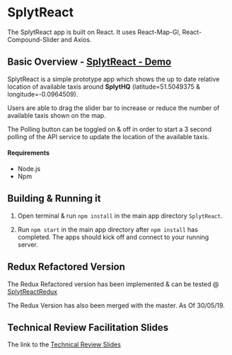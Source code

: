 # SplytReact

The SplytReact app is built on React.
It uses React-Map-Gl, React-Compound-Slider and Axios.

## Basic Overview - [SplytReact - Demo](http://splytreact.surge.sh/)

SplytReact is a simple prototype app which shows the up to date relative location of available taxis around **SplytHQ** (latitude=51.5049375 & longitude=-0.0964509).

Users are able to drag the slider bar to increase or reduce the number of available taxis shown on the map.

The Polling button can be toggled on & off in order to start a 3 second polling of the API service to update the location of the available taxis.

#### Requirements

- Node.js
- Npm

## Building & Running it

1. Open terminal & run `npm install` in the main app directory `SplytReact`.

2. Run `npm start` in the main app directory after `npm install` has completed. The apps should kick off and connect to your running server.

## Redux Refactored Version

The Redux Refactored version has been implemented & can be tested @ [SplytReactRedux](http://splytreactredux.surge.sh/)

The Redux Version has also been merged with the master. As Of 30/05/19.

## Technical Review Facilitation Slides

The link to the [Technical Review Slides](https://docs.google.com/presentation/d/16d8hXAhRUSJie_VM2IaKAW_2PeaEi-CbamXyhr9ag1w/edit?usp=sharing)
